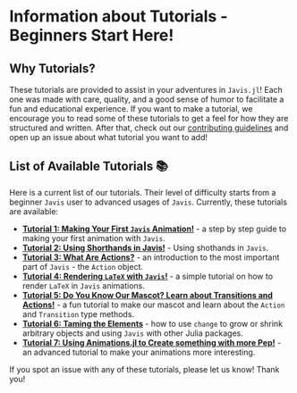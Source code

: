 # **Information about Tutorials - Beginners Start Here!**

## Why Tutorials?

These tutorials are provided to assist in your adventures in `Javis.jl`!
Each one was made with care, quality, and a good sense of humor to facilitate a fun and educational experience.
If you want to make a tutorial, we encourage you to read some of these tutorials to get a feel for how they are structured and written.
After that, check out our [contributing guidelines](contributing.md) and open up an issue about what tutorial you want to add!

## List of Available Tutorials 📚 

Here is a current list of our tutorials.
Their level of difficulty starts from a beginner `Javis` user to advanced usages of `Javis`.
Currently, these tutorials are available:

- [**Tutorial 1: Making Your First `Javis` Animation!**](tutorials/tutorial_1.md) - a step by step guide to making your first animation with `Javis`.
- [**Tutorial 2: Using Shorthands in Javis!**](tutorials/tutorial_2.md) - Using shothands in `Javis`.
- [**Tutorial 3: What Are Actions?**](tutorials/tutorial_3.md) - an introduction to the most important part of `Javis` - the `Action` object.
- [**Tutorial 4: Rendering `LaTeX` with `Javis`!**](tutorials/tutorial_4.md) - a simple tutorial on how to render `LaTeX` in `Javis` animations.
- [**Tutorial 5: Do You Know Our Mascot? Learn about Transitions and Actions!**](tutorials/tutorial_5.md) - a fun tutorial to make our mascot and learn about the `Action` and `Transition` type methods.
- [**Tutorial 6: Taming the Elements**](tutorials/tutorial_6.md) - how to use `change` to grow or shrink arbitrary objects and using `Javis` with other Julia packages.
- [**Tutorial 7: Using Animations.jl to Create something with more Pep!**](tutorials/tutorial_7.md) - an advanced tutorial to make your animations more interesting.

If you spot an issue with any of these tutorials, please let us know! Thank you!
